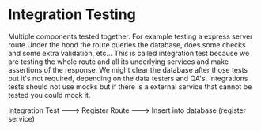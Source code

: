 # Integration Testing

Multiple components tested together.
For example testing a express server route.Under the hood the route queries the database, does some checks and some extra validation, etc...
This is called integration test because we are testing the whole route and all its underlying services and make assertions of the response.
We might clear the database after those tests but it's not required, depending on the data testers and QA's.
Integrations tests should not use mocks but if there is a external service that cannot be tested you could mock it.

Integration Test ---> Register Route ---> Insert into database (register service)
